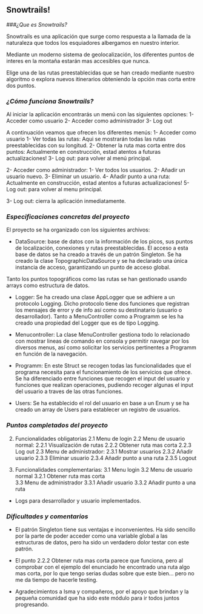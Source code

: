 ## **Snowtrails!** 

###*¿Que es Snowtrails?*

Snowtrails es una aplicación que surge como respuesta a la llamada de la naturaleza que todos los esquiadores albergamos en nuestro interior. 

Mediante un moderno sistema de geolocalización, los diferentes puntos de interes en la montaña estarán mas accesibles que nunca. 

Elige una de las rutas preestablecidas que se han creado mediante nuestro algoritmo o explora nuevos itinerarios obteniendo la opción mas corta entre dos puntos.

### *¿Cómo funciona Snowtrails?*
Al iniciar la aplicación encontrarás un menú con las siguientes opciones:
1- Acceder como usuario
2- Acceder como administrador
3- Log out

A continuación veamos que ofrecen los diferentes menús:
1- Acceder como usuario
    1- Ver todas las rutas: Aqui se mostrarán todas las rutas preestablecidas con su longitud. 
    2- Obtener la ruta mas corta entre dos puntos: Actualmente en construcción, estad atentos a futuras actualizaciones!
    3- Log out: para volver al menú principal. 


2- Acceder como administrador: 
    1- Ver todos los usuarios.
    2- Añadir un usuario nuevo. 
    3- Eliminar un usuario.
    4- Añadir punto a una ruta: Actualmente en construcción, estad atentos a futuras actualizaciones! 
    5-Log out: para volver al menu principal. 

3- Log out: cierra la aplicación inmediatamente.



### *Especificaciones concretas del proyecto*

El proyecto se ha organizado con los siguientes archivos:
- DataSource: base de datos con la información de los picos, sus puntos de localización, conexiones y rutas preestablecidas. El acceso a esta base de datos se ha creado a través de un patrón Singleton. Se ha creado la clase TopographicDataSource y se ha declarado una única instancia de acceso, garantizando un punto de acceso global. 

Tanto los puntos topográficos como las rutas se han gestionado usando arrays como estructura de datos. 


- Logger: Se ha creado una clase AppLogger que se adhiere a un protocolo Logging. Dicho protocolo tiene dos funciones que registran los mensajes de error y de info así como su destinatario (usuario o desarrollador). Tanto a MenuController como a Programm se les ha creado una propiedad del Logger que es de tipo Logging. 

- Menucontroller: La clase MenuController gestiona todo lo relacionado con mostrar lineas de comando en consola y permitir navegar por los diversos menus, así como solicitar los servicios pertinentes a Programm en función de la navegación. 

- Programm: En este Struct se recogen todas las funcionalidades que el programa necesita para el funcionamiento de los servicios que ofrece. Se ha diferenciado entre funciones que recogen el input del usuario y funciones que realizan operaciones, pudiendo recoger algunas el input del usuario a traves de las otras funciones. 

- Users: Se ha establecido el rol del usuario en base a un Enum y se ha creado un array de Users para establecer un registro de usuarios. 


### *Puntos completados del proyecto*


2. Funcionalidades obligatorias 
    2.1 Menu de login
    2.2 Menu de usuario normal:
        2.2.1 Visualización de rutas
        2.2.2 Obtener ruta mas corta 
        2.2.3 Log out 
    2.3 Menu de administrador: 
        2.3.1 Mostrar usuarios
        2.3.2 Añadir usuario 
        2.3.3 Eliminar usuario 
        2.3.4 Añadir punto a una ruta
        2.3.5 Logout

3. Funcionalidades complementarias:
    3.1 Menu login
    3.2 Menu de usuario normal 
        3.2.1 Obtener ruta mas corta  
    3.3 Menu de administrador 
        3.3.1 Añadir usuario 
        3.3.2 Añadir punto a una ruta 


- Logs para desarrollador y usuario implementados. 


### *Dificultades y comentarios* 

- El patrón Singleton tiene sus ventajas e inconvenientes. Ha sido sencillo por la parte de poder acceder como una variable global a las estructuras de datos, pero ha sido un verdadero dolor testar con este patrón. 

- El punto 2.2.2 Obtener ruta mas corta parece que funciona, pero al comprobar con el ejemplo del enunciado he encontrado una ruta algo mas corta, por lo que tengo serias dudas sobre que este bien... pero no me da tiempo de hacerle testing.

- Agradecimientos a Isma y compañeros, por el apoyo que brindan y la pequeña comunidad que ha sido este módulo para ir todos juntos progresando. 

